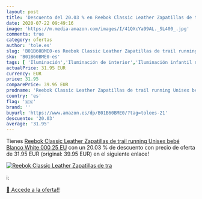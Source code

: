 ```yaml
---
layout: post
title: 'Descuento del 20.03 % en Reebok Classic Leather Zapatillas de tra'
date: 2020-07-22 09:49:16
image: 'https://m.media-amazon.com/images/I/41QXcYa99AL._SL400_.jpg'
comments: true
category: ofertas
author: 'tole.es'
slug: 'B01B60BME0-es Reebok Classic Leather Zapatillas de trail running Unisex...'
sku: 'B01B60BME0-es'
tags: [ 'Iluminación','Iluminación de interior','Iluminación infantil nocturna','Lámparas e iluminación infantil','Monos para bebés niño','Ropa','Ropa de una pieza para bebés niño','Ropa para bebés','Ropa para bebés niño','bebé', ]
actualPrice: 31.95 EUR
currency: EUR
price: 31.95
comparePrice: 39.95 EUR
prodname: 'Reebok Classic Leather Zapatillas de trail running Unisex bebé  Blanco  White 000   25 EU'
country: 'es'
flag: '🇪🇸'
brand: ''
buyurl: 'https://www.amazon.es/dp/B01B60BME0/?tag=tolees-21'
descuento: '20.03'
average: '31.95'
---
```


Tienes [Reebok Classic Leather Zapatillas de trail running Unisex bebé  Blanco  White 000   25 EU](https://www.amazon.es/dp/B01B60BME0/?tag=tolees-21) con un 20.03 % de descuento con precio de oferta de 31.95 EUR (original: 39.95 EUR) en el siguiente enlace!

[![Reebok Classic Leather Zapatillas de tra](https://m.media-amazon.com/images/I/41QXcYa99AL._SL400_.jpg)](https://www.amazon.es/dp/B01B60BME0/?tag=tolees-21)

ℹ️:


[🛒 Accede a la oferta!!](https://www.amazon.es/dp/B01B60BME0/?tag=tolees-21)
